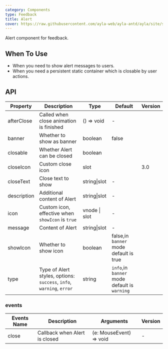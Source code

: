 ```yaml
---
category: Components
type: Feedback
title: Alert
cover: https://raw.githubusercontent.com/ayla-web/ayla-antd/ayla/site/src/assets/components-cover/alert.svg
---
```


Alert component for feedback.

## When To Use

- When you need to show alert messages to users.
- When you need a persistent static container which is closable by user actions.

## API

| Property | Description | Type | Default | Version |
| --- | --- | --- | --- | --- |
| afterClose | Called when close animation is finished | () => void | - |  |
| banner | Whether to show as banner | boolean | false |  |
| closable | Whether Alert can be closed | boolean |  |  |
| closeIcon | Custom close icon | slot | <CloseOutlined /> | 3.0 |
| closeText | Close text to show | string\|slot | - |  |
| description | Additional content of Alert | string\|slot | - |  |
| icon | Custom icon, effective when `showIcon` is `true` | vnode \| slot | - |  |
| message | Content of Alert | string\|slot | - |  |
| showIcon | Whether to show icon | boolean | false,in `banner` mode default is true |  |
| type | Type of Alert styles, options: `success`, `info`, `warning`, `error` | string | `info`,in `banner` mode default is `warning` |  |

### events

| Events Name | Description                   | Arguments               | Version |
| ----------- | ----------------------------- | ----------------------- | ------- |
| close       | Callback when Alert is closed | (e: MouseEvent) => void | -       |

